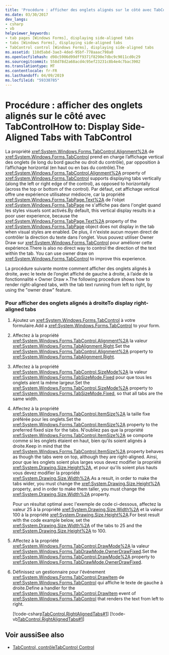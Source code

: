 ```yaml
---
title: 'Procédure : afficher des onglets alignés sur le côté avec TabControl'
ms.date: 03/30/2017
dev_langs:
- csharp
- vb
helpviewer_keywords:
- tab pages [Windows Forms], displaying side-aligned tabs
- tabs [Windows Forms], displaying side-aligned tabs
- TabControl control [Windows Forms], displaying side-aligned tabs
ms.assetid: 110d5abd-3ae3-4ded-95bf-778aaac798a0
ms.openlocfilehash: d98c5906d99dff9371f8290e7dbc9c9011cd0c29
ms.sourcegitcommit: 558d78d2a68acd4c95ef23231c8b4e4c7bac3902
ms.translationtype: MT
ms.contentlocale: fr-FR
ms.lasthandoff: 04/09/2019
ms.locfileid: "59338785"
---
```

# <a name="how-to-display-side-aligned-tabs-with-tabcontrol"></a><span data-ttu-id="2ff11-102">Procédure : afficher des onglets alignés sur le côté avec TabControl</span><span class="sxs-lookup"><span data-stu-id="2ff11-102">How to: Display Side-Aligned Tabs with TabControl</span></span>
<span data-ttu-id="2ff11-103">La propriété <xref:System.Windows.Forms.TabControl.Alignment%2A> de <xref:System.Windows.Forms.TabControl> prend en charge l’affichage vertical des onglets (le long du bord gauche ou droit du contrôle), par opposition à l’affichage horizontal (en haut ou en bas du contrôle).</span><span class="sxs-lookup"><span data-stu-id="2ff11-103">The <xref:System.Windows.Forms.TabControl.Alignment%2A> property of <xref:System.Windows.Forms.TabControl> supports displaying tabs vertically (along the left or right edge of the control), as opposed to horizontally (across the top or bottom of the control).</span></span> <span data-ttu-id="2ff11-104">Par défaut, cet affichage vertical offre une expérience utilisateur médiocre, car la propriété <xref:System.Windows.Forms.TabPage.Text%2A> de l'objet <xref:System.Windows.Forms.TabPage> ne s'affiche pas dans l'onglet quand les styles visuels sont activés.</span><span class="sxs-lookup"><span data-stu-id="2ff11-104">By default, this vertical display results in a poor user experience, because the <xref:System.Windows.Forms.TabPage.Text%2A> property of the <xref:System.Windows.Forms.TabPage> object does not display in the tab when visual styles are enabled.</span></span> <span data-ttu-id="2ff11-105">De plus, il n'existe aucun moyen direct de contrôler la direction du texte dans l'onglet. Vous pouvez utiliser Owner Draw sur <xref:System.Windows.Forms.TabControl> pour améliorer cette expérience.</span><span class="sxs-lookup"><span data-stu-id="2ff11-105">There is also no direct way to control the direction of the text within the tab. You can use owner draw on <xref:System.Windows.Forms.TabControl> to improve this experience.</span></span>  
  
 <span data-ttu-id="2ff11-106">La procédure suivante montre comment afficher des onglets alignés à droite, avec le texte de l’onglet affiché de gauche à droite, à l’aide de la fonctionnalité « Owner Draw ».</span><span class="sxs-lookup"><span data-stu-id="2ff11-106">The following procedure shows how to render right-aligned tabs, with the tab text running from left to right, by using the "owner draw" feature.</span></span>  
  
### <a name="to-display-right-aligned-tabs"></a><span data-ttu-id="2ff11-107">Pour afficher des onglets alignés à droite</span><span class="sxs-lookup"><span data-stu-id="2ff11-107">To display right-aligned tabs</span></span>  
  
1. <span data-ttu-id="2ff11-108">Ajoutez un <xref:System.Windows.Forms.TabControl> à votre formulaire.</span><span class="sxs-lookup"><span data-stu-id="2ff11-108">Add a <xref:System.Windows.Forms.TabControl> to your form.</span></span>  
  
2. <span data-ttu-id="2ff11-109">Affectez à la propriété <xref:System.Windows.Forms.TabControl.Alignment%2A> la valeur <xref:System.Windows.Forms.TabAlignment.Right>.</span><span class="sxs-lookup"><span data-stu-id="2ff11-109">Set the <xref:System.Windows.Forms.TabControl.Alignment%2A> property to <xref:System.Windows.Forms.TabAlignment.Right>.</span></span>  
  
3. <span data-ttu-id="2ff11-110">Affectez à la propriété <xref:System.Windows.Forms.TabControl.SizeMode%2A> la valeur <xref:System.Windows.Forms.TabSizeMode.Fixed> pour que tous les onglets aient la même largeur.</span><span class="sxs-lookup"><span data-stu-id="2ff11-110">Set the <xref:System.Windows.Forms.TabControl.SizeMode%2A> property to <xref:System.Windows.Forms.TabSizeMode.Fixed>, so that all tabs are the same width.</span></span>  
  
4. <span data-ttu-id="2ff11-111">Affectez à la propriété <xref:System.Windows.Forms.TabControl.ItemSize%2A> la taille fixe préférée pour les onglets.</span><span class="sxs-lookup"><span data-stu-id="2ff11-111">Set the <xref:System.Windows.Forms.TabControl.ItemSize%2A> property to the preferred fixed size for the tabs.</span></span> <span data-ttu-id="2ff11-112">N'oubliez pas que la propriété <xref:System.Windows.Forms.TabControl.ItemSize%2A> se comporte comme si les onglets étaient en haut, bien qu'ils soient alignés à droite.</span><span class="sxs-lookup"><span data-stu-id="2ff11-112">Keep in mind that the <xref:System.Windows.Forms.TabControl.ItemSize%2A> property behaves as though the tabs were on top, although they are right-aligned.</span></span> <span data-ttu-id="2ff11-113">Ainsi, pour que les onglets soient plus larges vous devez modifier la propriété <xref:System.Drawing.Size.Height%2A>, et pour qu'ils soient plus hauts vous devez modifier la propriété <xref:System.Drawing.Size.Width%2A>.</span><span class="sxs-lookup"><span data-stu-id="2ff11-113">As a result, in order to make the tabs wider, you must change the <xref:System.Drawing.Size.Height%2A> property, and in order to make them taller, you must change the <xref:System.Drawing.Size.Width%2A> property.</span></span>  
  
     <span data-ttu-id="2ff11-114">Pour un résultat optimal avec l'exemple de code ci-dessous, affectez la valeur 25 à la propriété <xref:System.Drawing.Size.Width%2A> et la valeur 100 à la propriété <xref:System.Drawing.Size.Height%2A>.</span><span class="sxs-lookup"><span data-stu-id="2ff11-114">For best result with the code example below, set the <xref:System.Drawing.Size.Width%2A> of the tabs to 25 and the <xref:System.Drawing.Size.Height%2A> to 100.</span></span>  
  
5. <span data-ttu-id="2ff11-115">Affectez à la propriété <xref:System.Windows.Forms.TabControl.DrawMode%2A> la valeur <xref:System.Windows.Forms.TabDrawMode.OwnerDrawFixed>.</span><span class="sxs-lookup"><span data-stu-id="2ff11-115">Set the <xref:System.Windows.Forms.TabControl.DrawMode%2A> property to <xref:System.Windows.Forms.TabDrawMode.OwnerDrawFixed>.</span></span>  
  
6. <span data-ttu-id="2ff11-116">Définissez un gestionnaire pour l'événement <xref:System.Windows.Forms.TabControl.DrawItem> de <xref:System.Windows.Forms.TabControl> qui affiche le texte de gauche à droite.</span><span class="sxs-lookup"><span data-stu-id="2ff11-116">Define a handler for the <xref:System.Windows.Forms.TabControl.DrawItem> event of <xref:System.Windows.Forms.TabControl> that renders the text from left to right.</span></span>  
  
     [!code-csharp[TabControl.RightAlignedTabs#1](~/samples/snippets/csharp/VS_Snippets_Winforms/TabControl.RightAlignedTabs/CS/Form1.cs#1)]
     [!code-vb[TabControl.RightAlignedTabs#1](~/samples/snippets/visualbasic/VS_Snippets_Winforms/TabControl.RightAlignedTabs/VB/Form1.vb#1)]  
  
## <a name="see-also"></a><span data-ttu-id="2ff11-117">Voir aussi</span><span class="sxs-lookup"><span data-stu-id="2ff11-117">See also</span></span>

- [<span data-ttu-id="2ff11-118">TabControl, contrôle</span><span class="sxs-lookup"><span data-stu-id="2ff11-118">TabControl Control</span></span>](tabcontrol-control-windows-forms.md)
